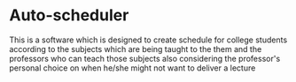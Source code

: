 # Auto-scheduler
This is a software which is designed to create schedule for college students according to the subjects which are being taught to the them and the professors who can teach those subjects also considering the professor's personal choice on when he/she might not want to deliver a lecture
